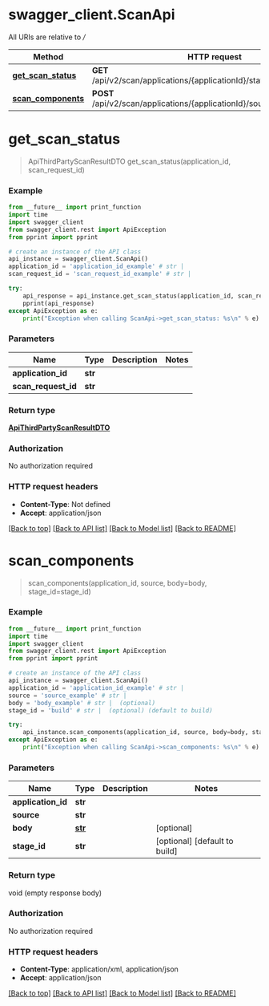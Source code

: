# swagger_client.ScanApi

All URIs are relative to _/_

| Method                                            | HTTP request                                                             | Description |
| ------------------------------------------------- | ------------------------------------------------------------------------ | ----------- |
| [**get_scan_status**](ScanApi.md#get_scan_status) | **GET** /api/v2/scan/applications/{applicationId}/status/{scanRequestId} |
| [**scan_components**](ScanApi.md#scan_components) | **POST** /api/v2/scan/applications/{applicationId}/sources/{source}      |

# **get_scan_status**

> ApiThirdPartyScanResultDTO get_scan_status(application_id, scan_request_id)

### Example

```python
from __future__ import print_function
import time
import swagger_client
from swagger_client.rest import ApiException
from pprint import pprint

# create an instance of the API class
api_instance = swagger_client.ScanApi()
application_id = 'application_id_example' # str |
scan_request_id = 'scan_request_id_example' # str |

try:
    api_response = api_instance.get_scan_status(application_id, scan_request_id)
    pprint(api_response)
except ApiException as e:
    print("Exception when calling ScanApi->get_scan_status: %s\n" % e)
```

### Parameters

| Name                | Type    | Description | Notes |
| ------------------- | ------- | ----------- | ----- |
| **application_id**  | **str** |             |
| **scan_request_id** | **str** |             |

### Return type

[**ApiThirdPartyScanResultDTO**](ApiThirdPartyScanResultDTO.md)

### Authorization

No authorization required

### HTTP request headers

- **Content-Type**: Not defined
- **Accept**: application/json

[[Back to top]](#) [[Back to API list]](../README.md#documentation-for-api-endpoints) [[Back to Model list]](../README.md#documentation-for-models) [[Back to README]](../README.md)

# **scan_components**

> scan_components(application_id, source, body=body, stage_id=stage_id)

### Example

```python
from __future__ import print_function
import time
import swagger_client
from swagger_client.rest import ApiException
from pprint import pprint

# create an instance of the API class
api_instance = swagger_client.ScanApi()
application_id = 'application_id_example' # str |
source = 'source_example' # str |
body = 'body_example' # str |  (optional)
stage_id = 'build' # str |  (optional) (default to build)

try:
    api_instance.scan_components(application_id, source, body=body, stage_id=stage_id)
except ApiException as e:
    print("Exception when calling ScanApi->scan_components: %s\n" % e)
```

### Parameters

| Name               | Type              | Description | Notes                         |
| ------------------ | ----------------- | ----------- | ----------------------------- |
| **application_id** | **str**           |             |
| **source**         | **str**           |             |
| **body**           | [**str**](str.md) |             | [optional]                    |
| **stage_id**       | **str**           |             | [optional] [default to build] |

### Return type

void (empty response body)

### Authorization

No authorization required

### HTTP request headers

- **Content-Type**: application/xml, application/json
- **Accept**: application/json

[[Back to top]](#) [[Back to API list]](../README.md#documentation-for-api-endpoints) [[Back to Model list]](../README.md#documentation-for-models) [[Back to README]](../README.md)
